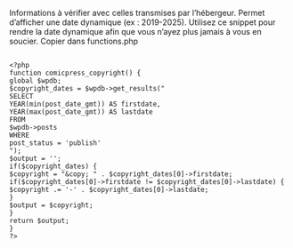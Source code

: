 Informations à vérifier avec celles transmises par l’hébergeur. Permet d’afficher une date dynamique (ex : 2019-2025). Utilisez ce snippet pour rendre la date dynamique afin que vous n’ayez plus jamais à vous en soucier. Copier dans functions.php

```

<?php 
function comicpress_copyright() {
global $wpdb;
$copyright_dates = $wpdb->get_results("
SELECT
YEAR(min(post_date_gmt)) AS firstdate,
YEAR(max(post_date_gmt)) AS lastdate
FROM
$wpdb->posts
WHERE
post_status = 'publish'
");
$output = '';
if($copyright_dates) {
$copyright = "&copy; " . $copyright_dates[0]->firstdate;
if($copyright_dates[0]->firstdate != $copyright_dates[0]->lastdate) {
$copyright .= '-' . $copyright_dates[0]->lastdate;
}
$output = $copyright;
}
return $output;
} 
?>

```